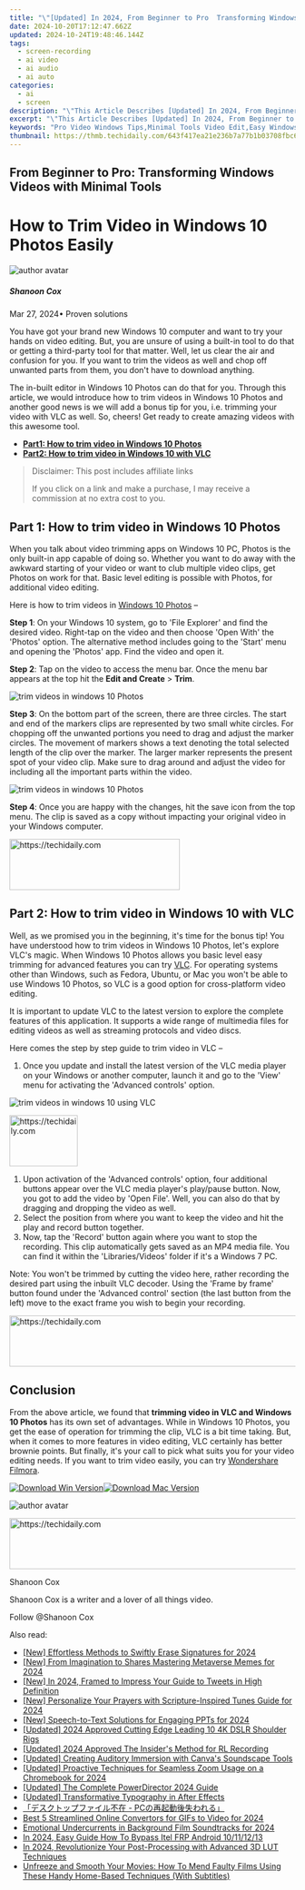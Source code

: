 ```yaml
---
title: "\"[Updated] In 2024, From Beginner to Pro  Transforming Windows Videos with Minimal Tools\""
date: 2024-10-20T17:12:47.662Z
updated: 2024-10-24T19:48:46.144Z
tags: 
  - screen-recording
  - ai video
  - ai audio
  - ai auto
categories: 
  - ai
  - screen
description: "\"This Article Describes [Updated] In 2024, From Beginner to Pro: Transforming Windows Videos with Minimal Tools\""
excerpt: "\"This Article Describes [Updated] In 2024, From Beginner to Pro: Transforming Windows Videos with Minimal Tools\""
keywords: "Pro Video Windows Tips,Minimal Tools Video Edit,Easy Windows Video Convert,Professional Video Editing Windows,Simplify Windows Videos,Transform Windows Vids Easily,Learning Window's Video Editing"
thumbnail: https://thmb.techidaily.com/643f417ea21e236b7a77b1b03708fbc61c8fba5f4fb99ee9f899025e02ab5d17.jpg
---
```


## From Beginner to Pro: Transforming Windows Videos with Minimal Tools

# How to Trim Video in Windows 10 Photos Easily

![author avatar](https://images.wondershare.com/filmora/article-images/shannon-cox.jpg)

##### Shanoon Cox

 Mar 27, 2024• Proven solutions

You have got your brand new Windows 10 computer and want to try your hands on video editing. But, you are unsure of using a built-in tool to do that or getting a third-party tool for that matter. Well, let us clear the air and confusion for you. If you want to trim the videos as well and chop off unwanted parts from them, you don't have to download anything.

The in-built editor in Windows 10 Photos can do that for you. Through this article, we would introduce how to trim videos in Windows 10 Photos and another good news is we will add a bonus tip for you, i.e. trimming your video with VLC as well. So, cheers! Get ready to create amazing videos with this awesome tool.

* [**Part1: How to trim video in Windows 10 Photos**](#part1)
* [**Part2: How to trim video in Windows 10 with VLC**](#part2)

>  Disclaimer: This post includes affiliate links
>
>  If you click on a link and make a purchase, I may receive a commission at no extra cost to you.
>

## Part 1: How to trim video in Windows 10 Photos

When you talk about video trimming apps on Windows 10 PC, Photos is the only built-in app capable of doing so. Whether you want to do away with the awkward starting of your video or want to club multiple video clips, get Photos on work for that. Basic level editing is possible with Photos, for additional video editing.

Here is how to trim videos in [Windows 10 Photos](https://www.microsoft.com/en-us/p/microsoft-photos/9wzdncrfjbh4?activetab=pivot:overviewtab) –

**Step 1**: On your Windows 10 system, go to 'File Explorer' and find the desired video. Right-tap on the video and then choose 'Open With' the 'Photos' option. The alternative method includes going to the 'Start' menu and opening the 'Photos' app. Find the video and open it.

**Step 2**: Tap on the video to access the menu bar. Once the menu bar appears at the top hit the **Edit and Create** \> **Trim**.

![trim videos in windows 10 Photos](https://images.wondershare.com/filmora/article-images/photos-trim.jpg)

**Step 3**: On the bottom part of the screen, there are three circles. The start and end of the markers clips are represented by two small white circles. For chopping off the unwanted portions you need to drag and adjust the marker circles. The movement of markers shows a text denoting the total selected length of the clip over the marker. The larger marker represents the present spot of your video clip. Make sure to drag around and adjust the video for including all the important parts within the video.

![trim videos in windows 10 Photos](https://images.wondershare.com/filmora/article-images/start-trim-photos.jpg)

**Step 4**: Once you are happy with the changes, hit the save icon from the top menu. The clip is saved as a copy without impacting your original video in your Windows computer.

<!-- affiliate ads begin -->
<a href="https://aligracehair.sjv.io/c/5597632/1880940/19272" target="_top" id="1880940">
  <img src="//a.impactradius-go.com/display-ad/19272-1880940" border="0" alt="https://techidaily.com" width="300" height="90"/>
</a>
<img height="0" width="0" src="https://aligracehair.sjv.io/i/5597632/1880940/19272" style="position:absolute;visibility:hidden;" border="0" />
<!-- affiliate ads end -->

## Part 2: How to trim video in Windows 10 with VLC

Well, as we promised you in the beginning, it's time for the bonus tip! You have understood how to trim videos in Windows 10 Photos, let's explore VLC's magic. When Windows 10 Photos allows you basic level easy trimming for advanced features you can try [VLC](https://www.videolan.org/). For operating systems other than Windows, such as Fedora, Ubuntu, or Mac you won't be able to use Windows 10 Photos, so VLC is a good option for cross-platform video editing.

It is important to update VLC to the latest version to explore the complete features of this application. It supports a wide range of multimedia files for editing videos as well as streaming protocols and video discs.

Here comes the step by step guide to trim video in VLC –

1. Once you update and install the latest version of the VLC media player on your Windows or another computer, launch it and go to the 'View' menu for activating the 'Advanced controls' option.

![trim videos in windows 10 using VLC](https://images.wondershare.com/filmora/article-images/vlc-trim-video.jpg)

<!-- affiliate ads begin -->
<a href="https://aligracehair.sjv.io/c/5597632/2135394/19272" target="_top" id="2135394">
  <img src="//a.impactradius-go.com/display-ad/19272-2135394" border="0" alt="https://techidaily.com" width="120" height="90"/>
</a>
<img height="0" width="0" src="https://aligracehair.sjv.io/i/5597632/2135394/19272" style="position:absolute;visibility:hidden;" border="0" />
<!-- affiliate ads end -->

1. Upon activation of the 'Advanced controls' option, four additional buttons appear over the VLC media player's play/pause button. Now, you got to add the video by 'Open File'. Well, you can also do that by dragging and dropping the video as well.
2. Select the position from where you want to keep the video and hit the play and record button together.
3. Now, tap the 'Record' button again where you want to stop the recording. This clip automatically gets saved as an MP4 media file. You can find it within the 'Libraries/Videos' folder if it's a Windows 7 PC.

Note: You won't be trimmed by cutting the video here, rather recording the desired part using the inbuilt VLC decoder. Using the 'Frame by frame' button found under the 'Advanced control' section (the last button from the left) move to the exact frame you wish to begin your recording.

<!-- affiliate ads begin -->
<a href="https://appsumo.8odi.net/c/5597632/2151889/7443" target="_top" id="2151889">
  <img src="//a.impactradius-go.com/display-ad/7443-2151889" border="0" alt="https://techidaily.com" width="728" height="90"/>
</a>
<img height="0" width="0" src="https://appsumo.8odi.net/i/5597632/2151889/7443" style="position:absolute;visibility:hidden;" border="0" />
<!-- affiliate ads end -->

## Conclusion

From the above article, we found that **trimming video in VLC and Windows 10 Photos** has its own set of advantages. While in Windows 10 Photos, you get the ease of operation for trimming the clip, VLC is a bit time taking. But, when it comes to more features in video editing, VLC certainly has better brownie points. But finally, it's your call to pick what suits you for your video editing needs. If you want to trim video easily, you can try [Wondershare Filmora](https://tools.techidaily.com/wondershare/filmora/download/).

[![Download Win Version](https://images.wondershare.com/filmora/guide/download-btn-win.jpg)](https://tools.techidaily.com/wondershare/filmora/download/)[![Download Mac Version](https://images.wondershare.com/filmora/guide/download-btn-mac.jpg)](https://tools.techidaily.com/wondershare/filmora/download/)

![author avatar](https://images.wondershare.com/filmora/article-images/shannon-cox.jpg)

<!-- affiliate ads begin -->
<a href="https://ephamedtechinc.pxf.io/c/5597632/2137208/26400" target="_top" id="2137208">
  <img src="//a.impactradius-go.com/display-ad/26400-2137208" border="0" alt="https://techidaily.com" width="728" height="90"/>
</a>
<img height="0" width="0" src="https://ephamedtechinc.pxf.io/i/5597632/2137208/26400" style="position:absolute;visibility:hidden;" border="0" />
<!-- affiliate ads end -->

Shanoon Cox

Shanoon Cox is a writer and a lover of all things video.

Follow @Shanoon Cox


<ins class="adsbygoogle"
     style="display:block"
     data-ad-format="autorelaxed"
     data-ad-client="ca-pub-7571918770474297"
     data-ad-slot="1223367746"></ins>



<ins class="adsbygoogle"
     style="display:block"
     data-ad-client="ca-pub-7571918770474297"
     data-ad-slot="8358498916"
     data-ad-format="auto"
     data-full-width-responsive="true"></ins>


<span class="atpl-alsoreadstyle">Also read:</span>
<div><ul>
<li><a href="https://fox-friendly.techidaily.com/new-effortless-methods-to-swiftly-erase-signatures-for-2024/"><u>[New] Effortless Methods to Swiftly Erase Signatures for 2024</u></a></li>
<li><a href="https://fox-friendly.techidaily.com/new-from-imagination-to-shares-mastering-metaverse-memes-for-2024/"><u>[New] From Imagination to Shares Mastering Metaverse Memes for 2024</u></a></li>
<li><a href="https://twitter-clips.techidaily.com/new-in-2024-framed-to-impress-your-guide-to-tweets-in-high-definition/"><u>[New] In 2024, Framed to Impress Your Guide to Tweets in High Definition</u></a></li>
<li><a href="https://fox-friendly.techidaily.com/new-personalize-your-prayers-with-scripture-inspired-tunes-guide-for-2024/"><u>[New] Personalize Your Prayers with Scripture-Inspired Tunes Guide for 2024</u></a></li>
<li><a href="https://fox-friendly.techidaily.com/new-speech-to-text-solutions-for-engaging-ppts-for-2024/"><u>[New] Speech-to-Text Solutions for Engaging PPTs for 2024</u></a></li>
<li><a href="https://fox-friendly.techidaily.com/updated-2024-approved-cutting-edge-leading-10-4k-dslr-shoulder-rigs/"><u>[Updated] 2024 Approved Cutting Edge Leading 10 4K DSLR Shoulder Rigs</u></a></li>
<li><a href="https://digital-screen-recording.techidaily.com/updated-2024-approved-the-insiders-method-for-rl-recording/"><u>[Updated] 2024 Approved The Insider's Method for RL Recording</u></a></li>
<li><a href="https://fox-friendly.techidaily.com/updated-creating-auditory-immersion-with-canvas-soundscape-tools/"><u>[Updated] Creating Auditory Immersion with Canva's Soundscape Tools</u></a></li>
<li><a href="https://fox-friendly.techidaily.com/updated-proactive-techniques-for-seamless-zoom-usage-on-a-chromebook-for-2024/"><u>[Updated] Proactive Techniques for Seamless Zoom Usage on a Chromebook for 2024</u></a></li>
<li><a href="https://some-approaches.techidaily.com/updated-the-complete-powerdirector-2024-guide/"><u>[Updated] The Complete PowerDirector 2024 Guide</u></a></li>
<li><a href="https://some-guidance.techidaily.com/updated-transformative-typography-in-after-effects/"><u>[Updated] Transformative Typography in After Effects</u></a></li>
<li><a href="https://discover-extraordinary.techidaily.com/1728465065791-pc/"><u>「デスクトップファイル不在 - PCの再起動後失われる」</u></a></li>
<li><a href="https://extra-information.techidaily.com/best-5-streamlined-online-convertors-for-gifs-to-video-for-2024/"><u>Best 5 Streamlined Online Convertors for GIFs to Video for 2024</u></a></li>
<li><a href="https://fox-friendly.techidaily.com/emotional-undercurrents-in-background-film-soundtracks-for-2024/"><u>Emotional Undercurrents in Background Film Soundtracks for 2024</u></a></li>
<li><a href="https://bypass-frp.techidaily.com/in-2024-easy-guide-how-to-bypass-itel-frp-android-10111213-by-drfone-android/"><u>In 2024, Easy Guide How To Bypass Itel FRP Android 10/11/12/13</u></a></li>
<li><a href="https://extra-skills.techidaily.com/in-2024-revolutionize-your-post-processing-with-advanced-3d-lut-techniques/"><u>In 2024, Revolutionize Your Post-Processing with Advanced 3D LUT Techniques</u></a></li>
<li><a href="https://apple-account.techidaily.com/unfreeze-and-smooth-your-movies-how-to-mend-faulty-films-using-these-handy-home-based-techniques-with-subtitles/"><u>Unfreeze and Smooth Your Movies: How To Mend Faulty Films Using These Handy Home-Based Techniques (With Subtitles)</u></a></li>
</ul></div>

